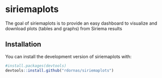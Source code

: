 
<!-- README.md is generated from README.Rmd. Please edit that file -->

# siriemaplots

<!-- badges: start -->

<!-- badges: end -->

The goal of siriemaplots is to provide an easy dashboard to visualize
and download plots (tables and graphs) from Siriema results

## Installation

You can install the development version of siriemaplots with:

``` r
#install.packages(devtools)
devtools::install.github("rdornas/siriemaplots")
```
